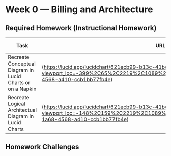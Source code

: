 # Week 0 — Billing and Architecture

## Required Homework (Instructional Homework)

|Task|URL|Screenshots (Images)|
|----|-----|-------|
|Recreate Conceptual Diagram in Lucid Charts or on a Napkin|(https://lucid.app/lucidchart/621ecb99-b13c-41be-9775-85153ace2582/edit?viewport_loc=-399%2C65%2C2219%2C1089%2C0_0&invitationId=inv_6eecf645-1a68-4568-a410-ccb1bb77fb4e)|![image](https://user-images.githubusercontent.com/37842433/219058172-0555637e-dbfd-4c93-a8f7-57d4737b1ff2.png)|
|Recreate Logical Architectual Diagram in Lucid Charts|(https://lucid.app/lucidchart/621ecb99-b13c-41be-9775-85153ace2582/edit?viewport_loc=-148%2C159%2C2219%2C1089%2CxmCwnDjlFT5Z&invitationId=inv_6eecf645-1a68-4568-a410-ccb1bb77fb4e)|![image](https://user-images.githubusercontent.com/37842433/219059219-a714e261-9435-4268-8743-3fe21ed4e40a.png)|



## Homework Challenges
